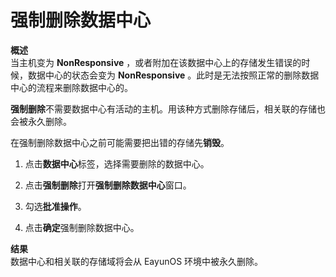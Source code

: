 # 强制删除数据中心

**概述**<br/>
当主机变为 **NonResponsive** ，或者附加在该数据中心上的存储发生错误的时候，数据中心的状态会变为 **NonResponsive** 。此时是无法按照正常的删除数据中心的流程来删除数据中心的。

**强制删除**不需要数据中心有活动的主机。用该种方式删除存储后，相关联的存储也会被永久删除。

在强制删除数据中心之前可能需要把出错的存储先**销毁**。

1. 点击**数据中心**标签，选择需要删除的数据中心。

2. 点击**强制删除**打开**强制删除数据中心**窗口。

3. 勾选**批准操作**。

4. 点击**确定**强制删除数据中心。

**结果**<br/>
数据中心和相关联的存储域将会从 EayunOS 环境中被永久删除。

